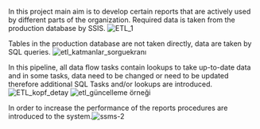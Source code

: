 In this project main aim is to develop certain reports that are actively used by different parts of the organization.
Required data is taken from the production database by SSIS.
![ETL_1](https://github.com/Dogukan-gur/SSRS-Projects/assets/117075526/42e46e9e-ac1d-41cf-bbdf-91a745f94ed7)

Tables in the production database are not taken directly, data are taken by SQL queries.
![etl_katmanlar_sorguekranı](https://github.com/Dogukan-gur/SSRS-Projects/assets/117075526/446555ed-ef2e-43dd-8fee-1be078fb1386)


In this pipeline, all data flow tasks contain lookups to take up-to-date data and in some tasks, data need to be changed or need to be updated therefore additional SQL Tasks and/or lookups are introduced. 
![ETL_kopf_detay](https://github.com/Dogukan-gur/SSRS-Projects/assets/117075526/587a1af1-0829-45e0-bbdd-102501ca194a)
![etl_güncelleme örneği](https://github.com/Dogukan-gur/SSRS-Projects/assets/117075526/b0241a7a-f583-48f4-bf6f-7f04f3ca861b)


In order to increase the performance of the reports procedures are introduced to the system.![ssms-2](https://github.com/Dogukan-gur/SSRS-Projects/assets/117075526/51130fa1-6474-4d6f-89b2-426ad9079adf)
